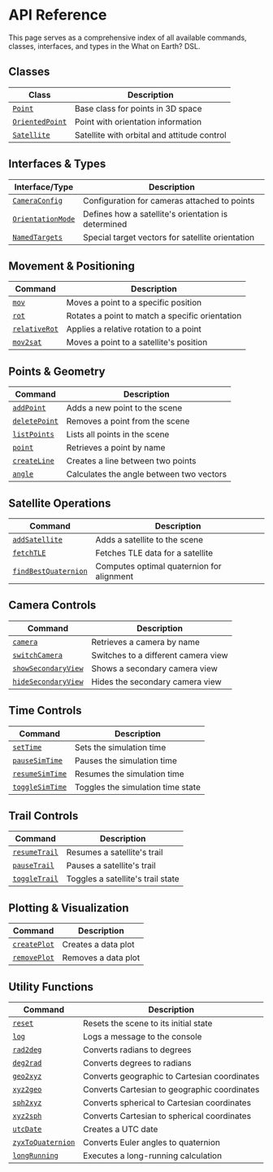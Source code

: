 # API Reference

This page serves as a comprehensive index of all available commands, classes, interfaces, and types in the What on Earth? DSL.

## Classes

| Class | Description |
|-------|-------------|
| [`Point`](/dsl/classes/point) | Base class for points in 3D space |
| [`OrientedPoint`](/dsl/classes/orientedPoint) | Point with orientation information |
| [`Satellite`](/dsl/classes/satellite) | Satellite with orbital and attitude control |

## Interfaces & Types

| Interface/Type | Description |
|----------------|-------------|
| [`CameraConfig`](/dsl/types/cameraConfig) | Configuration for cameras attached to points |
| [`OrientationMode`](/dsl/types/orientationMode) | Defines how a satellite's orientation is determined |
| [`NamedTargets`](/dsl/types/namedTargets) | Special target vectors for satellite orientation |

## Movement & Positioning

| Command | Description |
|---------|-------------|
| [`mov`](/dsl/commands/mov) | Moves a point to a specific position |
| [`rot`](/dsl/commands/rot) | Rotates a point to match a specific orientation |
| [`relativeRot`](/dsl/commands/relativeRot) | Applies a relative rotation to a point |
| [`mov2sat`](/dsl/commands/mov2sat) | Moves a point to a satellite's position |

## Points & Geometry

| Command | Description |
|---------|-------------|
| [`addPoint`](/dsl/commands/addPoint) | Adds a new point to the scene |
| [`deletePoint`](/dsl/commands/deletePoint) | Removes a point from the scene |
| [`listPoints`](/dsl/commands/listPoints) | Lists all points in the scene |
| [`point`](/dsl/commands/point) | Retrieves a point by name |
| [`createLine`](/dsl/commands/createLine) | Creates a line between two points |
| [`angle`](/dsl/commands/angle) | Calculates the angle between two vectors |

## Satellite Operations

| Command | Description |
|---------|-------------|
| [`addSatellite`](/dsl/commands/addSatellite) | Adds a satellite to the scene |
| [`fetchTLE`](/dsl/commands/fetchTLE) | Fetches TLE data for a satellite |
| [`findBestQuaternion`](/dsl/commands/findBestQuaternion) | Computes optimal quaternion for alignment |

## Camera Controls

| Command | Description |
|---------|-------------|
| [`camera`](/dsl/commands/camera) | Retrieves a camera by name |
| [`switchCamera`](/dsl/commands/switchCamera) | Switches to a different camera view |
| [`showSecondaryView`](/dsl/commands/showSecondaryView) | Shows a secondary camera view |
| [`hideSecondaryView`](/dsl/commands/hideSecondaryView) | Hides the secondary camera view |

## Time Controls

| Command | Description |
|---------|-------------|
| [`setTime`](/dsl/commands/setTime) | Sets the simulation time |
| [`pauseSimTime`](/dsl/commands/pauseSimTime) | Pauses the simulation time |
| [`resumeSimTime`](/dsl/commands/resumeSimTime) | Resumes the simulation time |
| [`toggleSimTime`](/dsl/commands/toggleSimTime) | Toggles the simulation time state |

## Trail Controls

| Command | Description |
|---------|-------------|
| [`resumeTrail`](/dsl/commands/resumeTrail) | Resumes a satellite's trail |
| [`pauseTrail`](/dsl/commands/pauseTrail) | Pauses a satellite's trail |
| [`toggleTrail`](/dsl/commands/toggleTrail) | Toggles a satellite's trail state |

## Plotting & Visualization

| Command | Description |
|---------|-------------|
| [`createPlot`](/dsl/commands/createPlot) | Creates a data plot |
| [`removePlot`](/dsl/commands/removePlot) | Removes a data plot |

## Utility Functions

| Command | Description |
|---------|-------------|
| [`reset`](/dsl/commands/reset) | Resets the scene to its initial state |
| [`log`](/dsl/commands/log) | Logs a message to the console |
| [`rad2deg`](/dsl/commands/rad2deg) | Converts radians to degrees |
| [`deg2rad`](/dsl/commands/deg2rad) | Converts degrees to radians |
| [`geo2xyz`](/dsl/commands/geo2xyz) | Converts geographic to Cartesian coordinates |
| [`xyz2geo`](/dsl/commands/xyz2geo) | Converts Cartesian to geographic coordinates |
| [`sph2xyz`](/dsl/commands/sph2xyz) | Converts spherical to Cartesian coordinates |
| [`xyz2sph`](/dsl/commands/xyz2sph) | Converts Cartesian to spherical coordinates |
| [`utcDate`](/dsl/commands/utcDate) | Creates a UTC date |
| [`zyxToQuaternion`](/dsl/commands/zyxToQuaternion) | Converts Euler angles to quaternion |
| [`longRunning`](/dsl/commands/longRunning) | Executes a long-running calculation |
